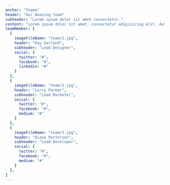```yaml
---
anchor: "Teama"
header: "Our Amazing Team"
subheader: "Lorem ipsum dolor sit amet consectetur."
content: "Lorem ipsum dolor sit amet, consectetur adipisicing elit. Aut eaque, laboriosam veritatis, quos non quis ad perspiciatis, totam corporis ea, alias ut unde."
teamMember: [
  {
    imageFileName: "team/1.jpg",
    header: "Kay Garland",
    subheader: "Lead Designer",
    social: {
      twitter: "#",
      facebook: "#",
      linkedin: "#"
    }
  },
  {
    imageFileName: "team/2.jpg",
    header: "Larry Parker",
    subheader: "Lead Marketer",
    social: {
      twitter: "#",
      facebook: "#",
      medium: "#"
    }
  },
  {
    imageFileName: "team/3.jpg",
    header: "Diana Pertersen",
    subheader: "Lead Developer",
    social: {
      twitter: "#",
      facebook: "#",
      medium: "#"
    }
  },
]
---
```

